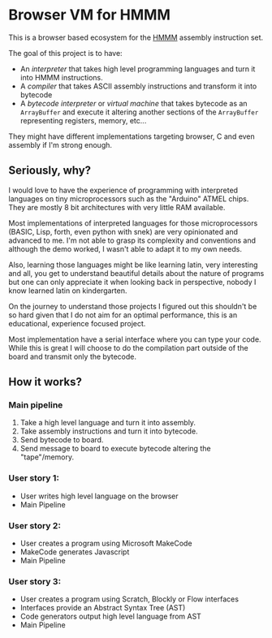 # Browser VM for HMMM

This is a browser based ecosystem for the [HMMM](https://www.cs.hmc.edu/~cs5grad/cs5/hmmm/documentation/documentation.html) assembly instruction set.

The goal of this project is to have:

- An *interpreter* that takes high level programming languages and turn it into HMMM instructions.
- A *compiler* that takes ASCII assembly instructions and transform it into bytecode
- A *bytecode interpreter* or *virtual machine* that takes bytecode as an `ArrayBuffer` and execute it altering another sections of the `ArrayBuffer` representing registers, memory, etc...

They might have different implementations targeting browser, C and even assembly if I'm strong enough.

## Seriously, why?

I would love to have the experience of programming with interpreted languages on tiny microprocessors such as the "Arduino" ATMEL chips. They are mostly 8 bit architectures with very little RAM available.

Most implementations of interpreted languages for those microprocessors (BASIC, Lisp, forth, even python with snek) are very opinionated and advanced to me. I'm not able to grasp its complexity and conventions and although the demo worked, I wasn't able to adapt it to my own needs.

Also, learning those languages might be like learning latin, very interesting and all, you get to understand beautiful details about the nature of programs but one can only appreciate it when looking back in perspective, nobody I know learned latin on kindergarten.

On the journey to understand those projects I figured out this shouldn't be so hard given that I do not aim for an optimal performance, this is an educational, experience focused project.

Most implementation have a serial interface where you can type your code. While this is great I will choose to do the compilation part outside of the board and transmit only the bytecode.

## How it works?

### Main pipeline

1. Take a high level language and turn it into assembly.
2. Take assembly instructions and turn it into bytecode.
3. Send bytecode to board.
4. Send message to board to execute bytecode altering the "tape"/memory.

### User story 1:

- User writes high level language on the browser
- Main Pipeline

### User story 2:

- User creates a program using Microsoft MakeCode
- MakeCode generates Javascript
- Main Pipeline

### User story 3:

- User creates a program using Scratch, Blockly or Flow interfaces
- Interfaces provide an Abstract Syntax Tree (AST)
- Code generators output high level language from AST
- Main Pipeline
